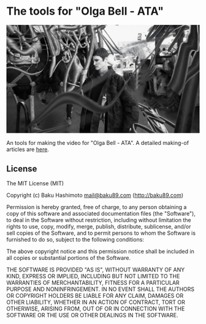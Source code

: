 # The tools for "Olga Bell - ATA"

![](ata_thumbnails_02.jpg)

An tools for making the video for "Olga Bell - ATA".
A detailed making-of articles are [here](http://baku89.com/making-of-ata).

## License

The MIT License (MIT)

Copyright (c) Baku Hashimoto <mail@baku89.com> (http://baku89.com)

Permission is hereby granted, free of charge, to any person obtaining a copy
of this software and associated documentation files (the "Software"), to deal
in the Software without restriction, including without limitation the rights
to use, copy, modify, merge, publish, distribute, sublicense, and/or sell
copies of the Software, and to permit persons to whom the Software is
furnished to do so, subject to the following conditions:

The above copyright notice and this permission notice shall be included in
all copies or substantial portions of the Software.

THE SOFTWARE IS PROVIDED "AS IS", WITHOUT WARRANTY OF ANY KIND, EXPRESS OR
IMPLIED, INCLUDING BUT NOT LIMITED TO THE WARRANTIES OF MERCHANTABILITY,
FITNESS FOR A PARTICULAR PURPOSE AND NONINFRINGEMENT. IN NO EVENT SHALL THE
AUTHORS OR COPYRIGHT HOLDERS BE LIABLE FOR ANY CLAIM, DAMAGES OR OTHER
LIABILITY, WHETHER IN AN ACTION OF CONTRACT, TORT OR OTHERWISE, ARISING FROM,
OUT OF OR IN CONNECTION WITH THE SOFTWARE OR THE USE OR OTHER DEALINGS IN
THE SOFTWARE.